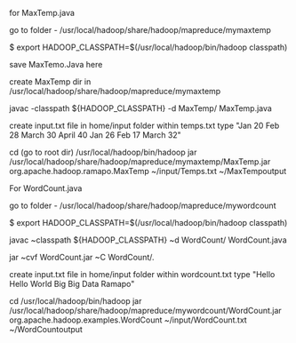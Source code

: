 for MaxTemp.java

go to folder - /usr/local/hadoop/share/hadoop/mapreduce/mymaxtemp
 
$ export HADOOP_CLASSPATH=$(/usr/local/hadoop/bin/hadoop classpath)
 
save MaxTemo.Java here

create MaxTemp dir in /usr/local/hadoop/share/hadoop/mapreduce/mymaxtemp
 
javac -classpath ${HADOOP_CLASSPATH} -d MaxTemp/ MaxTemp.java
 
create input.txt file in home/input folder
within temps.txt type 
"Jan 20
Feb 28
March 30
April 40
Jan 26
Feb 17
March 32" 
 
cd (go to root dir)
/usr/local/hadoop/bin/hadoop jar /usr/local/hadoop/share/hadoop/mapreduce/mymaxtemp/MaxTemp.jar org.apache.hadoop.ramapo.MaxTemp ~/input/Temps.txt ~/MaxTempoutput



For WordCount.java

go to folder - /usr/local/hadoop/share/hadoop/mapreduce/mywordcount
 
$ export HADOOP_CLASSPATH=$(/usr/local/hadoop/bin/hadoop classpath)
 
javac ~classpath ${HADOOP_CLASSPATH} ~d WordCount/ WordCount.java
 
jar ~cvf WordCount.jar ~C WordCount/.
 
create input.txt file in home/input folder
within wordcount.txt type "Hello Hello World Big Big Data Ramapo"
  
cd
/usr/local/hadoop/bin/hadoop jar /usr/local/hadoop/share/hadoop/mapreduce/mywordcount/WordCount.jar org.apache.hadoop.examples.WordCount ~/input/WordCount.txt ~/WordCountoutput
